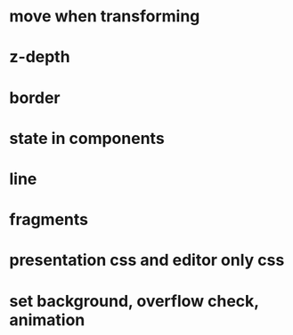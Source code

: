 # move when transforming
# z-depth
# border
# state in components
# line
# fragments
# presentation css and editor only css
# set background, overflow check, animation
